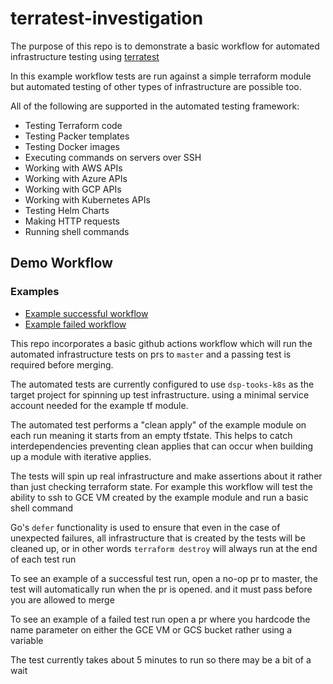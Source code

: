 # terratest-investigation
The purpose of this repo is to demonstrate a basic workflow for automated infrastructure
testing using [terratest](https://terratest.gruntwork.io/)

In this example workflow tests are run against a simple terraform module but 
automated testing of other types of infrastructure are possible too. 

All of the following are supported in the automated testing framework: 
- Testing Terraform code
- Testing Packer templates
- Testing Docker images
- Executing commands on servers over SSH
- Working with AWS APIs
- Working with Azure APIs
- Working with GCP APIs
- Working with Kubernetes APIs
- Testing Helm Charts
- Making HTTP requests
- Running shell commands

## Demo Workflow

### Examples
- [Example successful workflow](https://github.com/mflinn-broad/terratest-investigation/pull/3)
- [Example failed workflow](https://github.com/mflinn-broad/terratest-investigation/pull/4)

This repo incorporates a basic github actions workflow which will run the automated infrastructure
tests on prs to `master` and a passing test is required before merging.

The automated tests are currently configured to use `dsp-tooks-k8s` as the target project for spinning 
up test infrastructure. using a minimal service account needed for the example tf module.

The automated test performs a "clean apply" of the example module on each run meaning it starts from 
an empty tfstate. This helps to catch interdependencies preventing clean applies that can occur when building up a module
with iterative applies. 

The tests will spin up real infrastructure and make assertions about it rather than just checking terraform state.
For example this workflow will test the ability to ssh to GCE VM created by the example module and run a basic shell command

Go's `defer` functionality is used to ensure that even in the case of unexpected failures, all infrastructure that is created
by the tests will be cleaned up, or in other words `terraform destroy` will always run at the end of each test run

To see an example of a successful test run, open a no-op pr to master, the test will automatically run when the pr is opened.
and it must pass before you are allowed to merge

To see an example of a failed test run open a pr where you hardcode the name parameter on either the GCE VM or GCS bucket rather 
using a variable

The test currently takes about 5 minutes to run so there may be a bit of a wait